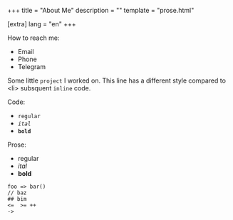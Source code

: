 +++
title = "About Me"
description = ""
template = "prose.html"

[extra]
lang = "en"
+++

How to reach me:

- Email
- Phone
- Telegram


Some little `project` I worked on. This line has a different style
compared to \<li\> subsquent `inline` code.

Code:
- `regular`
- _`ital`_
- **`bold`**

Prose:
- regular
- _ital_
- **bold**

```
foo => bar()
// baz
## bim
<=  >= ++
->
```

